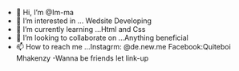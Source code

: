 - 👋 Hi, I’m @Im-ma
- 👀 I’m interested in ... Wedsite Developing
- 🌱 I’m currently learning ...Html and Css
- 💞️ I’m looking to collaborate on ...Anything beneficial
- 📫 How to reach me ...Instagrm: @de.new.me Facebook:Quiteboi Mhakenzy
-Wanna be friends let link-up
<!---
Im-ma/Im-ma is a ✨ special ✨ repository because its `README.md` (this file) appears on your GitHub profile.
You can click the Preview link to take a look at your changes.
--->
